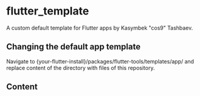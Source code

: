 # flutter_template

A custom default template for Flutter apps by Kasymbek "cos9" Tashbaev.

## Changing the default app template

Navigate to {your-flutter-install}/packages/flutter-tools/templates/app/ and replace content of the
directory with files of this repository.

## Content